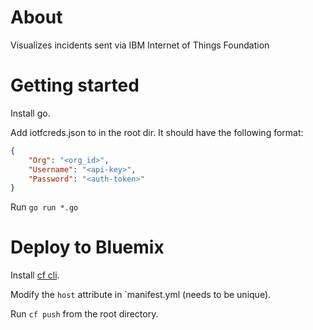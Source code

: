 # About
Visualizes incidents sent via IBM Internet of Things Foundation

# Getting started
Install go.

Add iotfcreds.json to in the root dir. It should have the following format:

```json
{
	"Org": "<org_id>",
	"Username": "<api-key>",
	"Password": "<auth-token>"
}
```

Run `go run *.go`

# Deploy to Bluemix
Install [cf cli](https://github.com/cloudfoundry/cli#downloads).

Modify the `host` attribute in `manifest.yml (needs to be unique).

Run `cf push` from the root directory.



